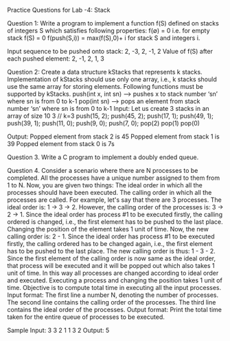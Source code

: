 Practice Questions for Lab -4: Stack

Question 1: Write a program to implement a function f(S) defined on stacks of integers S which satisfies following properties:
                 f(∅) = 0                                                  i.e. for empty stack f(S) = 0
                 f(push(S,i)) = max(f(S),0)+ i               for stack S and integers i.
 
Input sequence to be pushed onto stack:
2, -3, 2, -1, 2
Value of f(S) after each pushed element:
2, -1, 2, 1, 3
 
Question 2: Create a data structure kStacks that represents k stacks. Implementation of kStacks should use only one array, i.e., k stacks should use the same array for storing elements. Following functions must be supported by kStacks.
                push(int x, int sn) –> pushes x to stack number ‘sn’ where sn is from 0 to k-1
                pop(int sn) –> pops an element from stack number ‘sn’ where sn is from 0 to k-1
Input: Let us create 3 stacks in an array of size 10
3                                              // k=3
push(15, 2);
push(45, 2);
push(17, 1);
push(49, 1);
push(39, 1);
push(11, 0);
push(9, 0);
push(7, 0);
pop(2)
pop(1)
pop(0)
 
Output:
Popped element from stack 2 is 45
Popped element from stack 1 is 39
Popped element from stack 0 is 7s
 
Question 3. Write a C program to implement a doubly ended queue.
 
Question 4. Consider a scenario where there are N processes to be completed. All the processes have a unique number assigned to them from 1 to N. Now, you are given two things:
The ideal order in which all the processes should have been executed.
The calling order in which all the processes are called.
For example, let's say that there are 3 processes. The ideal order is: 1 -> 3 -> 2. However, the calling order of the processes is: 3 -> 2 -> 1. Since the ideal order has process #1 to be executed firstly, the calling ordered is changed, i.e., the first element has to be pushed to the last place. Changing the position of the element takes 1 unit of time. Now, the new calling order is: 2 - 1. Since the ideal order has process #1 to be executed firstly, the calling ordered has to be changed again, i.e., the first element has to be pushed to the last place. The new calling order is thus: 1 - 3 - 2. Since the first element of the calling order is now same as the ideal order, that process will be executed and it will be popped out which also takes 1 unit of time. In this way all processes are changed according to ideal order and executed. Executing a process and changing the position takes 1 unit of time. Objective is to compute total time in executing all the input processes.
Input format:
The first line a number N, denoting the number of processes. The second line contains the calling order of the processes. The third line contains the ideal order of the processes.
Output format:
Print the total time taken for the entire queue of processes to be executed.
 
Sample Input:
3
3 2 1
1 3 2
Output:
5
